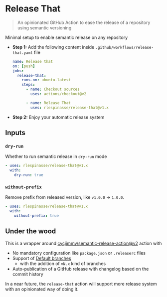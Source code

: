 # Release That

> An opinionated GitHub Action to ease the release of a repository using semantic versioning

Minimal setup to enable semantic release on any repository

- **Step 1:** Add the  following content inside `.github/workflows/release-that.yaml` file

  ```yaml
  name: Release that
  on: [push]
  jobs:
    release-that:
      runs-on: ubuntu-latest
      steps:
        - name: Checkout sources
          uses: actions/checkout@v2

        - name: Release That
          uses: rlespinasse/release-that@v1.x
  ```

- **Step 2:** Enjoy your automatic release system

## Inputs

### `dry-run`

Whether to run semantic release in `dry-run` mode

```yaml
- uses: rlespinasse/release-that@v1.x
  with:
    dry-run: true
```

### `without-prefix`

Remove prefix from released version, like `v1.0.0` -> `1.0.0`.

```yaml
- uses: rlespinasse/release-that@v1.x
  with:
    without-prefix: true
```

## Under the wood

This is a wrapper around [cycjimmy/semantic-release-action@v2][semantic-release] action with

- No mandatory configuration like `package.json` or `.releaserc` files
- Support of [Default branches][default-branches]
  - with the addition of `vN.x` kind of branches
- Auto-publication of a GitHub release with changelog based on the commit history

In a near future, the `release-that` action will support more release system with an opinionated way of doing it.

[semantic-release]: https://github.com/cycjimmy/semantic-release-action
[default-branches]: https://github.com/cycjimmy/semantic-release-action#branches
